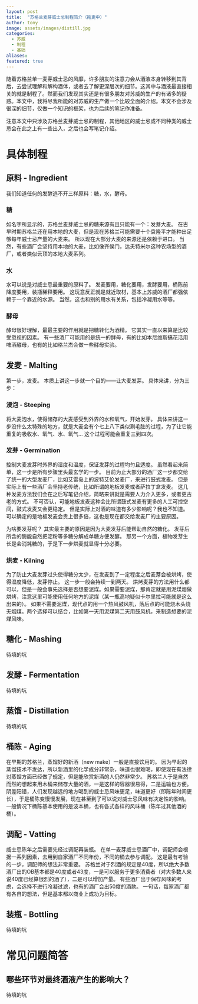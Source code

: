 ```yaml
---
layout: post
title:  "苏格兰麦芽威士忌制程简介（拖更中）"
author: tony
image: assets/images/distill.jpg
categories:
  - 苏威
  - 制程
  - 基础
aliases: 
featured: true
---
```

随着苏格兰单一麦芽威士忌的风靡，许多朋友的注意力会从酒液本身转移到其背后，去尝试理解和解构酒体，或者去了解更深层次的细节。这其中与酒液最直接相关的就是制程了。然而我们发现其实还是有很多朋友对苏威的生产的有诸多的疑惑。本文中，我将尽我所能的对苏威的生产做一个比较全面的介绍。本文不会涉及很深的细节，仅做一个知识的框架，也为后续的笔记作准备。

注意本文中只涉及苏格兰麦芽威士忌的制程，其他地区的威士忌或不同种类的威士忌会在此之上有一些出入，之后也会写笔记介绍。

# 具体制程

## 原料 - Ingredient
我们知道任何的发酵逃不开三样原料：糖，水，酵母。

### 糖
如名字所显示的，苏格兰麦芽威士忌的糖来源有且只能有一个：发芽大麦。
在古早时期苏格兰还在用本地的大麦，但是现在苏格兰可能需要十个袁隆平才能种出足够每年威士忌产量的大麦来。
所以现在大部分大麦的来源还是依赖于进口。
当然，有些酒厂会坚持用本地的大麦，比如像齐侯门，达夫特米尔这种农场型的酒厂，或者类似云顶的本地大麦系列。

### 水
水可以说是对威士忌最重要的原料了。
发麦要用，糖化要用，发酵要用，桶陈前降度要用，装瓶稀释要用。
这玩意反正就是就近取材，基本上苏威的酒厂都强依赖于一个靠近的水源。
当然，这也和别的用水有关系，包括冷凝用水等等。

### 酵母
酵母很好理解，最最主要的作用就是把糖转化为酒精。
它其实一直以来算是比较受忽视的因素。
有一些酒厂可能用的是统一的酵母，有的比如本尼维斯搞花活用啤酒酵母，也有的比如格兰杰会做一些酵母实验。

## 发麦 - Malting
第一步，发麦。
本质上讲这一步就一个目的——让大麦发芽。
具体来讲，分为三步：

### 浸泡 - Steeping
将大麦泡水，使得储存的大麦感受到外界的水和氧气，开始发芽。
具体来讲这一步没什么太特殊的地方，就是大麦会有个七上八下类似涮毛肚的过程，为了让它能重复的吸收水、氧气、水、氧气...
这个过程可能会重复三到四次。

### 发芽 - Germination
控制大麦发芽时外界的湿度和温度，保证发芽的过程均匀且适度。
虽然看起来简单，这一步是所有步骤里头最玄学的一步。
目前为止大部分的酒厂这一步都交给了统一的大型发麦厂，比如艾雷岛上的波特艾伦发麦厂，来进行鼓式发麦。
但是实际上有一些酒厂会坚持老传统，比如所谓的地板发麦或者萨拉丁盒发麦。
这几种发麦方法我们会在之后写笔记介绍，简略来讲就是需要人力介入更多，或者更古老的方式。
不可否认，可能地板发麦这种会比所谓鼓式发麦有更多的人工可控空间，鼓式发麦又会更稳定。
但是实际上对酒的味道有多少影响呢？我也不知道。
可以确定的是地板发麦会贵上很多倍，这也是现在都交给发麦厂的主要原因。

为啥要发芽呢？
其实最主要的原因是因为大麦发芽后能帮助自然的糖化。
发芽后所含的酶能自然把淀粉等多糖分解成单糖方便发酵。
那另一个方面，植物发芽生长是会消耗糖的，于是下一步烘麦就显得十分必要。

### 烘麦 - Kilning
为了防止大麦发芽过头使得糖分太少，在发麦到了一定程度之后麦芽会被烘烤，使得湿度降低，发芽停止。
这一步一般会持续一到两天。
烘烤麦芽的方法用什么都可以，但是一般会事先选择是否想要泥煤。如果需要泥煤，那肯定就是用泥煤烟做烘烤，注意这里可能使用任何地方的泥煤（某一瓶高地疑似卡尔里拉可能就是这么出来的）。
如果不需要泥煤，现代点的用一个热风鼓风机，落后点的可能烧木头烧无烟煤。两个选择可以结合，比如第一天用泥煤第二天用鼓风机，来制造想要的泥煤风味。

## 糖化 - Mashing
待填的坑

## 发酵 - Fermentation
待填的坑

## 蒸馏 - Distillation
待填的坑

## 桶陈 - Aging
在早期的苏格兰，蒸馏好的新酒（new make）一般是直接饮用的。
因为早起的蒸馏技术不发达，所以新酒里的化学成分非常杂，味道也很难喝，即使现在有法律对蒸馏方面已经做了规定，但是能欣赏新酒的人仍然非常少。
苏格兰人于是自然而然的想起来用木桶来储存大量的酒，一是这样的容器很易得，二是运输也方便。
阴差阳错，人们发现越远的地方喝到的威士忌风味更足，味道更好（即陈年时间更长），于是桶陈变慢慢发展，现在甚至到了可以说对威士忌风味有决定性的影响。
一般情况下桶陈基本使用的是波本桶，也有各式各样的风味桶（陈年过其他酒的桶）。


## 调配 - Vatting
威士忌陈年之后需要先经过调配再装瓶。
在单一麦芽威士忌酒厂中，调配师会根据一系列因素，去用到自家酒厂不同年份，不同的桶去参与调配。
这是最有考验的一步，调配师的想法非常重要。
苏格兰对于烈酒的规定是40度，所以绝大多数酒厂出的OB基本都是40度或者43度，一是可以服务于更多消费者（对大多数人来说40度已经算很烈的酒了），二是可以增加产量。
有些酒厂出于保存风味的考虑，会选择不进行冷凝过滤，也有的酒厂会出50度的酒款。
一句话，每家酒厂都有各自的想法，但是基本都以商业上成功为目标。

## 装瓶 - Bottling
待填的坑

# 常见问题简答
## 哪些环节对最终酒液产生的影响大？
待填的坑
